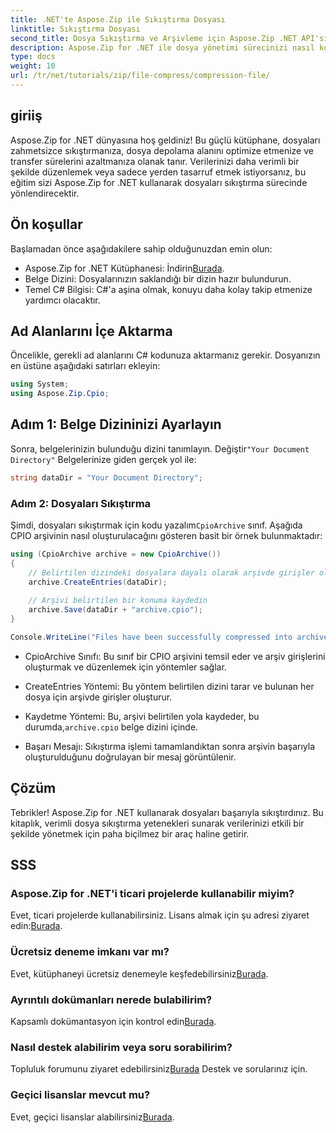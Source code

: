 ```yaml
---
title: .NET'te Aspose.Zip ile Sıkıştırma Dosyası
linktitle: Sıkıştırma Dosyası
second_title: Dosya Sıkıştırma ve Arşivleme için Aspose.Zip .NET API'si
description: Aspose.Zip for .NET ile dosya yönetimi sürecinizi nasıl kolaylaştıracağınızı keşfedin. Bu ayrıntılı kılavuz, dosyaları sıkıştırma adımlarında size yol gösterir.
type: docs
weight: 10
url: /tr/net/tutorials/zip/file-compress/compression-file/
---
```

## giriiş

Aspose.Zip for .NET dünyasına hoş geldiniz! Bu güçlü kütüphane, dosyaları zahmetsizce sıkıştırmanıza, dosya depolama alanını optimize etmenize ve transfer sürelerini azaltmanıza olanak tanır. Verilerinizi daha verimli bir şekilde düzenlemek veya sadece yerden tasarruf etmek istiyorsanız, bu eğitim sizi Aspose.Zip for .NET kullanarak dosyaları sıkıştırma sürecinde yönlendirecektir.

## Ön koşullar

Başlamadan önce aşağıdakilere sahip olduğunuzdan emin olun:

-  Aspose.Zip for .NET Kütüphanesi: İndirin[Burada](https://releases.aspose.com/zip/net/).
- Belge Dizini: Dosyalarınızın saklandığı bir dizin hazır bulundurun.
- Temel C# Bilgisi: C#'a aşina olmak, konuyu daha kolay takip etmenize yardımcı olacaktır.

## Ad Alanlarını İçe Aktarma

Öncelikle, gerekli ad alanlarını C# kodunuza aktarmanız gerekir. Dosyanızın en üstüne aşağıdaki satırları ekleyin:

```csharp
using System;
using Aspose.Zip.Cpio;
```

## Adım 1: Belge Dizininizi Ayarlayın

Sonra, belgelerinizin bulunduğu dizini tanımlayın. Değiştir`"Your Document Directory"` Belgelerinize giden gerçek yol ile:

```csharp
string dataDir = "Your Document Directory";
```

### Adım 2: Dosyaları Sıkıştırma

 Şimdi, dosyaları sıkıştırmak için kodu yazalım`CpioArchive` sınıf. Aşağıda CPIO arşivinin nasıl oluşturulacağını gösteren basit bir örnek bulunmaktadır:

```csharp
using (CpioArchive archive = new CpioArchive())
{
    // Belirtilen dizindeki dosyalara dayalı olarak arşivde girişler oluşturun
    archive.CreateEntries(dataDir);
    
    // Arşivi belirtilen bir konuma kaydedin
    archive.Save(dataDir + "archive.cpio");
}

Console.WriteLine("Files have been successfully compressed into archive.cpio!");
```

- CpioArchive Sınıfı: Bu sınıf bir CPIO arşivini temsil eder ve arşiv girişlerini oluşturmak ve düzenlemek için yöntemler sağlar.
  
- CreateEntries Yöntemi: Bu yöntem belirtilen dizini tarar ve bulunan her dosya için arşivde girişler oluşturur.
  
-  Kaydetme Yöntemi: Bu, arşivi belirtilen yola kaydeder, bu durumda,`archive.cpio` belge dizini içinde.
  
- Başarı Mesajı: Sıkıştırma işlemi tamamlandıktan sonra arşivin başarıyla oluşturulduğunu doğrulayan bir mesaj görüntülenir.

## Çözüm

Tebrikler! Aspose.Zip for .NET kullanarak dosyaları başarıyla sıkıştırdınız. Bu kitaplık, verimli dosya sıkıştırma yetenekleri sunarak verilerinizi etkili bir şekilde yönetmek için paha biçilmez bir araç haline getirir.

## SSS

### Aspose.Zip for .NET'i ticari projelerde kullanabilir miyim?
 Evet, ticari projelerde kullanabilirsiniz. Lisans almak için şu adresi ziyaret edin:[Burada](https://purchase.conholdate.com/buy).

### Ücretsiz deneme imkanı var mı?
 Evet, kütüphaneyi ücretsiz denemeyle keşfedebilirsiniz[Burada](https://releases.aspose.com/).

### Ayrıntılı dokümanları nerede bulabilirim?
 Kapsamlı dokümantasyon için kontrol edin[Burada](https://reference.aspose.com/zip/net/).

### Nasıl destek alabilirim veya soru sorabilirim?
 Topluluk forumunu ziyaret edebilirsiniz[Burada](https://forum.aspose.com/c/zip/37) Destek ve sorularınız için.

### Geçici lisanslar mevcut mu?
 Evet, geçici lisanslar alabilirsiniz[Burada](https://purchase.conholdate.com/temporary-license/).